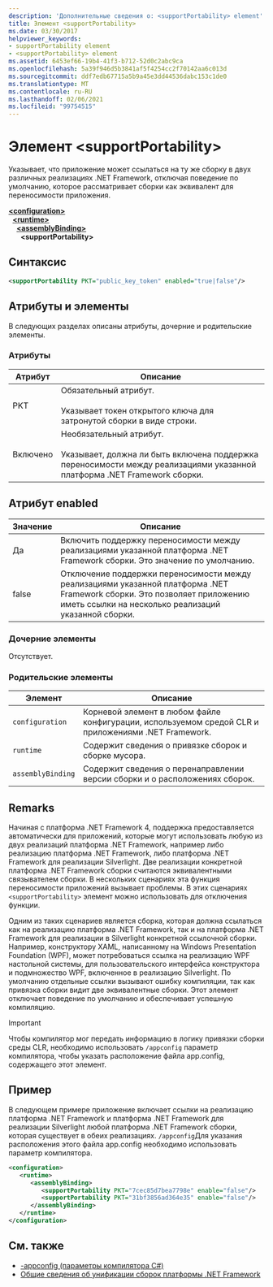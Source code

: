 ```yaml
---
description: 'Дополнительные сведения о: <supportPortability> element'
title: Элемент <supportPortability>
ms.date: 03/30/2017
helpviewer_keywords:
- supportPortability element
- <supportPortability> element
ms.assetid: 6453ef66-19b4-41f3-b712-52d0c2abc9ca
ms.openlocfilehash: 5a39f946d5b3841af5f4254cc2f70142aa6c013d
ms.sourcegitcommit: ddf7edb67715a5b9a45e3dd44536dabc153c1de0
ms.translationtype: MT
ms.contentlocale: ru-RU
ms.lasthandoff: 02/06/2021
ms.locfileid: "99754515"
---
```

# <a name="supportportability-element"></a>Элемент \<supportPortability>

Указывает, что приложение может ссылаться на ту же сборку в двух различных реализациях .NET Framework, отключая поведение по умолчанию, которое рассматривает сборки как эквивалент для переносимости приложения.  
  
[**\<configuration>**](../configuration-element.md)\
&nbsp;&nbsp;[**\<runtime>**](runtime-element.md)\
&nbsp;&nbsp;&nbsp;&nbsp;[**\<assemblyBinding>**](assemblybinding-element-for-runtime.md)\
&nbsp;&nbsp;&nbsp;&nbsp;&nbsp;&nbsp;**\<supportPortability>**  
  
## <a name="syntax"></a>Синтаксис  
  
```xml  
<supportPortability PKT="public_key_token" enabled="true|false"/>  
```  
  
## <a name="attributes-and-elements"></a>Атрибуты и элементы  

В следующих разделах описаны атрибуты, дочерние и родительские элементы.  
  
### <a name="attributes"></a>Атрибуты  
  
|Атрибут|Описание|  
|---------------|-----------------|  
|PKT|Обязательный атрибут.<br /><br /> Указывает токен открытого ключа для затронутой сборки в виде строки.|  
|Включено|Необязательный атрибут.<br /><br /> Указывает, должна ли быть включена поддержка переносимости между реализациями указанной платформа .NET Framework сборки.|  
  
## <a name="enabled-attribute"></a>Атрибут enabled  
  
|Значение|Описание|  
|-----------|-----------------|  
|Да|Включить поддержку переносимости между реализациями указанной платформа .NET Framework сборки. Это значение по умолчанию.|  
|false|Отключение поддержки переносимости между реализациями указанной платформа .NET Framework сборки. Это позволяет приложению иметь ссылки на несколько реализаций указанной сборки.|  
  
### <a name="child-elements"></a>Дочерние элементы  

Отсутствует.  
  
### <a name="parent-elements"></a>Родительские элементы  
  
|Элемент|Описание|  
|-------------|-----------------|  
|`configuration`|Корневой элемент в любом файле конфигурации, используемом средой CLR и приложениями .NET Framework.|  
|`runtime`|Содержит сведения о привязке сборок и сборке мусора.|  
|`assemblyBinding`|Содержит сведения о перенаправлении версии сборки и о расположениях сборок.|  
  
## <a name="remarks"></a>Remarks  

Начиная с платформа .NET Framework 4, поддержка предоставляется автоматически для приложений, которые могут использовать любую из двух реализаций платформа .NET Framework, например либо реализацию платформа .NET Framework, либо платформа .NET Framework для реализации Silverlight. Две реализации конкретной платформа .NET Framework сборки считаются эквивалентными связывателем сборки. В нескольких сценариях эта функция переносимости приложений вызывает проблемы. В этих сценариях `<supportPortability>` элемент можно использовать для отключения функции.  
  
Одним из таких сценариев является сборка, которая должна ссылаться как на реализацию платформа .NET Framework, так и на платформа .NET Framework для реализации в Silverlight конкретной ссылочной сборки. Например, конструктору XAML, написанному на Windows Presentation Foundation (WPF), может потребоваться ссылка на реализацию WPF настольной системы, для пользовательского интерфейса конструктора и подмножество WPF, включенное в реализацию Silverlight. По умолчанию отдельные ссылки вызывают ошибку компиляции, так как привязка сборки видит две эквивалентные сборки. Этот элемент отключает поведение по умолчанию и обеспечивает успешную компиляцию.  
  
> [!IMPORTANT]
> Чтобы компилятор мог передать информацию в логику привязки сборки среды CLR, необходимо использовать `/appconfig` параметр компилятора, чтобы указать расположение файла app.config, содержащего этот элемент.  
  
## <a name="example"></a>Пример  

В следующем примере приложение включает ссылки на реализацию платформа .NET Framework и платформа .NET Framework для реализации Silverlight любой платформа .NET Framework сборки, которая существует в обеих реализациях. `/appconfig`Для указания расположения этого файла app.config необходимо использовать параметр компилятора.  
  
```xml  
<configuration>  
   <runtime>  
      <assemblyBinding>  
         <supportPortability PKT="7cec85d7bea7798e" enable="false"/>  
         <supportPortability PKT="31bf3856ad364e35" enable="false"/>  
      </assemblyBinding>  
   </runtime>  
</configuration>  
```  
  
## <a name="see-also"></a>См. также

- [-appconfig (параметры компилятора C#)](../../../../csharp/language-reference/compiler-options/appconfig-compiler-option.md)
- [Общие сведения об унификации сборок платформы .NET Framework](/previous-versions/dotnet/netframework-4.0/db7849ey(v=vs.100))
